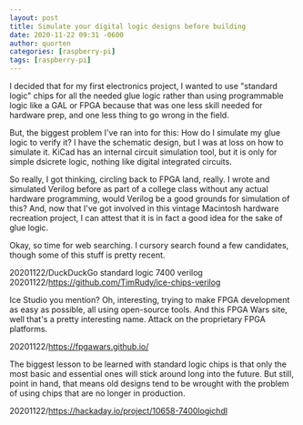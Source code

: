 ```yaml
---
layout: post
title: Simulate your digital logic designs before building
date: 2020-11-22 09:31 -0600
author: quorten
categories: [raspberry-pi]
tags: [raspberry-pi]
---
```


I decided that for my first electronics project, I wanted to use
"standard logic" chips for all the needed glue logic rather than using
programmable logic like a GAL or FPGA because that was one less skill
needed for hardware prep, and one less thing to go wrong in the field.

But, the biggest problem I've ran into for this: How do I simulate my
glue logic to verify it?  I have the schematic design, but I was at
loss on how to simulate it.  KiCad has an internal circuit simulation
tool, but it is only for simple dsicrete logic, nothing like digital
integrated circuits.

So really, I got thinking, circling back to FPGA land, really.  I
wrote and simulated Verilog before as part of a college class without
any actual hardware programming, would Verilog be a good grounds for
simulation of this?  And, now that I've got involved in this vintage
Macintosh hardware recreation project, I can attest that it is in fact
a good idea for the sake of glue logic.

Okay, so time for web searching.  I cursory search found a few
candidates, though some of this stuff is pretty recent.

20201122/DuckDuckGo standard logic 7400 verilog  
20201122/https://github.com/TimRudy/ice-chips-verilog

Ice Studio you mention?  Oh, interesting, trying to make FPGA
development as easy as possible, all using open-source tools.  And
this FPGA Wars site, well that's a pretty interesting name.  Attack on
the proprietary FPGA platforms.

<!-- more -->

20201122/https://fpgawars.github.io/

The biggest lesson to be learned with standard logic chips is that
only the most basic and essential ones will stick around long into the
future.  But still, point in hand, that means old designs tend to be
wrought with the problem of using chips that are no longer in
production.

20201122/https://hackaday.io/project/10658-7400logichdl
